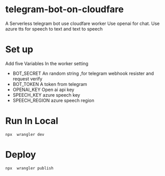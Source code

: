 # telegram-bot-on-cloudfare
A Serverless  telegram bot use cloudfare worker
Use openai for chat.
Use azure tts for speech to text and text to speech

# Set up 
Add five Variables In the worker setting

- BOT_SECRET
  An random string ,for telegram webhook resister and request verify
- BOT_TOKEN
  A token from telegram 
- OPENAI_KEY
  Open ai api key
- SPEECH_KEY
  azure speech key
- SPEECH_REGION
  azure speech region
  
# Run In Local

```
npx  wrangler dev 
```

# Deploy
```
npx  wrangler publish
```


